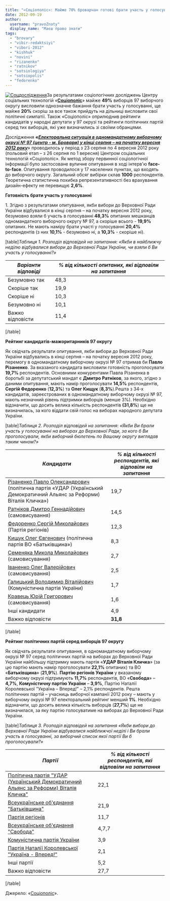```yaml
---
title: "«Соціополіс»: Майже 70% броварчан готові брати участь у голосуванні на виборах-2012"
date: 2012-09-19
author: 
  username: "pravoZnaty"
  display_name: "Маєш право знати"
tags: 
  - "brovary"
  - "vibir-redaktsiyi"
  - "vibori-2012"
  - "kishhuk"
  - "novini"
  - "rizanenko"
  - "ratnikov"
  - "sotsiologiya"
  - "sotsiopolis"
  - "fedorenko"
---
```


[![](https://mpz.brovary.org/wp-content/uploads/2012/09/Sotsdoslidzhennya.jpg "Соцдослідження")](https://mpz.brovary.org/wp-content/uploads/2012/09/Sotsdoslidzhennya.jpg)За результатами соціологічних досліджень Центру соціальних технологій «**[Соціополіс](http://sociopolis.com.ua)**» майже **49%** виборців 97 виборчого округу висловили однозначне бажання брати участь у голосуванні, ще майже **20%** скоріш за все також прийдуть на дільниці висловити свої політичні симпатії. Також «Соціополіс» оприлюднив рейтинги кандидатів у народні депутати у 97 окрузі та рейтинги політичних партій серед тих виборців, які уже визначились зі своїми обранцями.

Дослідження **«_[Електоральна ситуація в одномандатному виборчому окрузі № 97 (центр - м. Бровари) у кінці серпня – на початку вересня 2012 року](http://sociopolis.com.ua/Research/Message/?id=373&type)_**» проводилось у період з 23 серпня по 4 вересня 2012 року (польовий етап – з 26 серпня по 1 вересня) Центром соціальних технологій «Соціополіс». Як метод збору первинної соціологічної інформації було застосоване вуличне опиту­ван­ня в ході інтерв'ю **face-to-face**. Опитування проводилося у 17 населених пунктах, що входять до виборчого округу. Загальний обсяг вибірки склав **1000** респондентів. Теоре­тична статис­тична похибка репрезен­тативності без врахування дизайн-ефекту не перевищує **2,6%**.

**Готовність брати участь у голосуванні**

1\. Згідно з результатами опитування, якби вибори до Верховної Ради України відбува­лися в кінці серпня – на початку вересня 2012 року, безумовно взяли б участь в голосуванні **48,3%** опитаних мешканців одномандатного виборчого округу № 97, а скоріше всього - **19,9%** опитаних. Не мають наміру брати участі у голосуванні **20,4%** респондентів (з них **10,1%** - безумовно ні, а **10,3%** - скоріше ні).

\[table\]_Таблиця 1. Розподіл відповідей на запитання:_ _«Якби в найближчу неділю_ _відбувалися вибори до Верховної Ради України, чи взяли б Ви участь у голосуванні?»_

| **_Варіанти відповіді_** | **_% від кількості опитаних,_** **_які відповіли на запитання_** |
| --- | --- |
| Безумовно так | 48,3 |
| Скоріше так | 19,9 |
| Скоріше ні | 10,3 |
| Безумовно ні | 10,1 |
| Важко відповісти | 11,4 |

\[/table\]

**Рейтинг кандидатів-мажоритарників 97 округу** 

Як свідчать результати опитування, якби вибори до Верховної Ради України відбу­вались в кінці серпня – на початку вересня 2012 року, перемогу в одномандатному виборчому окрузі № 97 отримав би **Павло Різаненко**. За вказаного кандидата висловили готовність проголо­сувати **19,7%** респондентів. Основними конкурентами Павла Різаненка в боротьбі за депутатський мандат є **Дмитро Ратніков**, за якого, згідно з даними опитування, мають намір проголосувати **14,5%** респондентів, **Сергій Федоренко** (**12,3%**) та **Олег Кищук** (**8,3%**).Решта з 34-х кандидатів, зареєстрованих в одномандатному виборчому окрузі № 97, мають незначний рівень підтримки виборців (менше 3%). Необхідно відзначити, що досить велика кількість респондентів **(31,8%**) ще не визначилась, за кого віддати свій голос на виборах народного депутата України.

\[table\]_Таблиця 2. Розподіл відповідей на запитання_: _«Якби Ви брали участь_ _у голосуванні на виборах до Верховної Ради, за кого б Ви проголосували, якби виборчий бюлетень по Вашому округу виглядав таким чином?»_

| **_Кандидати_** | **_% від кількості рес­­пондентів, які відпо­віли на запитання_** |
| --- | --- |
| [Різаненко Павло Олександрович](http://www.cvk.gov.ua/pls/vnd2012/WP407?PT001F01=900&pf7201=2977) (політична партія «УДАР (Український Демократичний Альянс за Реформи) Віталія Кличка») | 19,7 |
| [Ратніков Дмитро Геннадійович](http://www.cvk.gov.ua/pls/vnd2012/WP407?PT001F01=900&pf7201=1032) (самовисування) | 14,5 |
| [Федоренко Сергій Миколайович](http://www.cvk.gov.ua/pls/vnd2012/WP407?PT001F01=900&pf7201=1729) (Партія регіонів) | 12,3 |
| [Кищук Олег Євгенович](http://www.cvk.gov.ua/pls/vnd2012/WP407?PT001F01=900&pf7201=2126) (політична партія ВО «Батьківщина») | 8,3 |
| [Семеняка Микола Миколайович](http://www.cvk.gov.ua/pls/vnd2012/WP407?PT001F01=900&pf7201=784) (самовисування) | 2,7 |
| [Іваненко Олег Валерійович](http://www.cvk.gov.ua/pls/vnd2012/WP407?PT001F01=900&pf7201=7) (самовисування) | 2,5 |
| [Галицький Володимир Віталійович](http://www.cvk.gov.ua/pls/vnd2012/WP407?PT001F01=900&pf7201=605) (Комуністична партія України) | 1,7 |
| [Кравець Юрій Григорович](http://www.cvk.gov.ua/pls/vnd2012/WP407?PT001F01=900&pf7201=6330) (самовисування) | 1,6 |
| Інші кандидати | 4,9 |
| Важко відповісти | **31,8** |

\[/table\]

**Рейтинг політичних партій серед виборців 97 округу**

Як свідчать результати опитування, в одномандатному виборчому окрузі № 97 серед політичних партій на виборах до Верховної Ради України найбільшу підтримку мають партія «**УДАР Віталія Кличка**» (за цю партію мають намір проголосувати **22,1%** опитаних) та ВО «**Батьківщина**» (**21,9%**). **Партію регіонів України** у вказаному виборчому окрузі підтримують **11,7%** респондентів, ВО «**Свобода**» – **4,7%**, **Комуністичну партію України** – **3,9%**, Партію Наталії Королевської "Україна – Вперед!" – 2,1% респондентів. Решта політичних партій – учасниць виборчої кампанії 2012 року – мають у виборчому окрузі № 97 електо­раль­ний рейтинг менший **1%**. Необхідно відзначити, що досить велика кількість виборців (**27,7%**) ще не визначилася, за яку партію голосуватиме на виборах до Верховної Ради України.

\[table\]_Таблиця 3. Розподіл відповідей на запитання_ _«Якби вибори до Верховної Ради України відбувалися найближчої неділі і Ви брали участь в голосуванні, за виборчий список якої партії Ви б проголосували?»_

| **_Партії_** | **_% від кількості_** **_респондентів, які відповіли на запитання_** |
| --- | --- |
| [Політична партія "УДАР (Український Демо­кратичний Альянс за Реформи) Віталія Кличка"](http://www.cvk.gov.ua/pls/vnd2012/WP502?PT001F01=900&pf7171=55) | 22,1 |
| [Всеукраїнське об'єднання "Батьківщина"](http://www.cvk.gov.ua/pls/vnd2012/WP502?PT001F01=900&pf7171=52) | 21,9 |
| [Партія регіонів](http://www.cvk.gov.ua/pls/vnd2012/WP502?PT001F01=900&pf7171=50) | 11,7 |
| [Всеукраїнське об'єднання "Свобода"](http://www.cvk.gov.ua/pls/vnd2012/WP502?PT001F01=900&pf7171=71) | 4,7,7 |
| [Комуністична партія України](http://www.cvk.gov.ua/pls/vnd2012/WP502?PT001F01=900&pf7171=11) | 3,9 |
| [Партія Наталії Королевської "Україна - Вперед!"](http://www.cvk.gov.ua/pls/vnd2012/WP502?PT001F01=900&pf7171=93) | 2,1 |
| Інші партії | 5,2 |
| Важко відповісти | 27,7 |

\[/table\]

Джерело: «[Соціополіс](http://sociopolis.com.ua/Research/Message/?id=373&type)».
